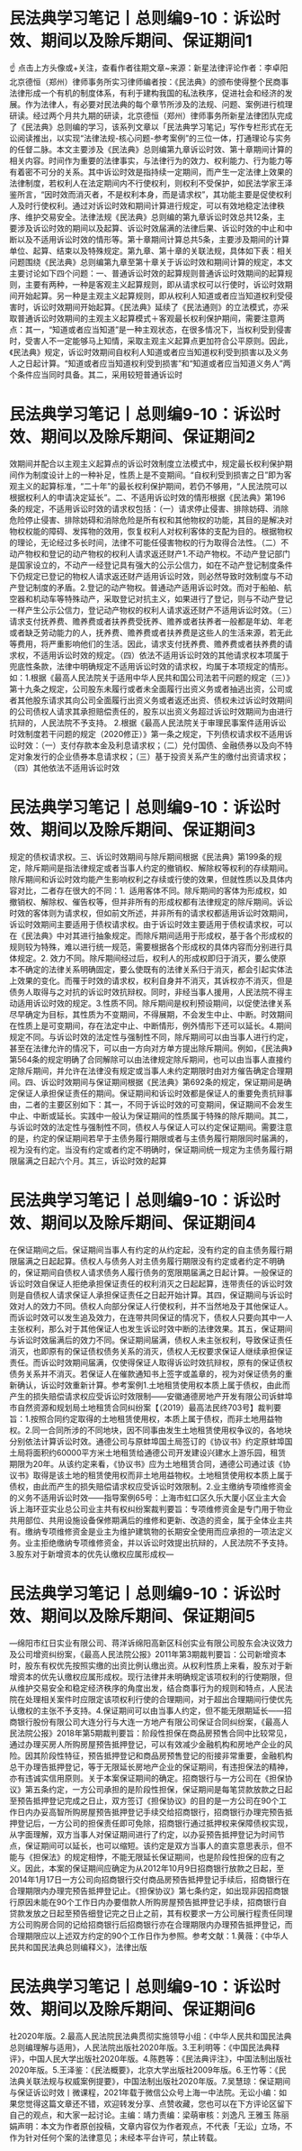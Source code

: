 # 民法典学习笔记丨总则编9-10：诉讼时效、期间以及除斥期间、保证期间1

☝ 点击上方头像或+关注，查看作者往期文章~来源：新星法律评论作者：李卓阳 北京德恒（郑州）律师事务所实习律师编者按：《民法典》的颁布使得整个民商事法律形成一个有机的制度体系，有利于建构我国的私法秩序，促进社会和经济的发展。作为法律人，有必要对民法典的每个章节所涉及的法规、问题、案例进行梳理研读。经过两个月共九期的研读，北京德恒（郑州）律师事务所新星法律团队完成了《民法典》总则编的学习，该系列文章以「民法典学习笔记」写作专栏形式在无讼阅读推出，以实现“法律法规-核心问题-参考案例”的三位一体，打通理论与实务的任督二脉。本文主要涉及《民法典》总则编第九章诉讼时效、第十章期间计算的相关内容。时间作为重要的法律事实，与法律行为的效力、权利能力、行为能力等有着密不可分的关系。其中诉讼时效是指持续一定期间，而产生一定法律上效果的法律制度，若权利人在法定期间内不行使权利，则权利不受保护，如民法学家王泽鉴所言，“因时效而消灭者，不是权利本身，而是请求权”，其功能主要是促使权利人及时行使权利。通过对诉讼时效和期间计算进行规定，可以有效地稳定法律秩序、维护交易安全。法律法规《民法典》总则编的第九章诉讼时效总共12条，主要涉及诉讼时效的期间以及起算、诉讼时效届满的法律后果、诉讼时效的中止和中断以及不适用诉讼时效的情形等。第十章期间计算总共5条，主要涉及期间的计算单位、起算、结束以及特殊规定。第九章、第十章的关联法规，具体如下表：相关问题围绕《民法典》总则编第九章至第十章关于诉讼时效和期间计算的规定，本文主要讨论如下四个问题：一、普通诉讼时效的起算规则普通诉讼时效期间的起算规则，主要有两种，一种是客观主义起算规则，即从请求权可以行使时，诉讼时效期间开始起算。另一种是主观主义起算规则，即从权利人知道或者应当知道权利受侵害时，诉讼时效期间开始起算。《民法典》延续了《民法通则》的立法模式，亦采取普通诉讼时效期间的主观主义起算模式＋客观最长权利保护期间，需要注意两点：其一，“知道或者应当知道”是一种主观状态，在很多情况下，当权利受到侵害时，受害人不一定能够马上知情，采取主观主义起算点更加符合公平原则。因此，《民法典》规定，诉讼时效期间自权利人知道或者应当知道权利受到损害以及义务人之日起计算。“知道或者应当知道权利受到损害”和“知道或者应当知道义务人”两个条件应当同时具备。其二，采用较短普通诉讼时

# 民法典学习笔记丨总则编9-10：诉讼时效、期间以及除斥期间、保证期间2

效期间并配合以主观主义起算点的诉讼时效制度立法模式中，规定最长权利保护期间作为制度设计上的一种补足，性质上是不变期间。“自权利受到损害之日”即为客观主义的起算标准，“二十年”的最长权利保护期间，若仍不够用，“人民法院可以根据权利人的申请决定延长”。二、不适用诉讼时效的情形根据《民法典》第196条的规定，不适用诉讼时效的请求权包括：（一）请求停止侵害、排除妨碍、消除危险停止侵害、排除妨碍和消除危险是所有权和其他物权的功能，其目的是解决对物权权能的障碍、发挥物的效用，恢复权利人对权利客体的支配为目的。根据物权的理论，无论经过多长时间，法律不可能任侵害物权的行为取得合法性。（二）不动产物权和登记的动产物权的权利人请求返还财产1.不动产物权。不动产登记部门是国家设立的，不动产一经登记具有强大的公示公信力，如在不动产登记制度条件下仍规定已登记的物权人请求返还财产适用诉讼时效，则必然导致时效制度与不动产登记制度的矛盾。2.登记的动产物权。普通动产适用诉讼时效。而对于船舶、航空器和机动车等特殊动产，采取登记对抗主义，如果进行了登记，则与不动产登记一样产生公示公信力，登记动产物权的权利人请求返还财产不适用诉讼时效。（三）请求支付抚养费、赡养费或者扶养费受抚养、赡养或者扶养者一般都是年幼、年老或者缺乏劳动能力的人，抚养费、赡养费或者扶养费是这些人的生活来源，若无此等费用，将严重影响他们的生活。因此，请求支付抚养费、赡养费或者扶养费的请求权，不适用诉讼时效的规定。（四）依法不适用诉讼时效的其他请求权本项属于兜底性条款，法律中明确规定不适用诉讼时效的请求权，均属于本项规定的情形。如：1.根据《最高人民法院关于适用中华人民共和国公司法若干问题的规定（三）》第十九条之规定，公司股东未履行或者未全面履行出资义务或者抽逃出资，公司或者其他股东请求其向公司全面履行出资义务或者返还出资、债权未过诉讼时效期间的公司债权人请求其承担赔偿责任的，股东以出资义务超过诉讼时效期间为由进行抗辩的，人民法院不予支持。 2.根据《最高人民法院关于审理民事案件适用诉讼时效制度若干问题的规定（2020修正）》第一条之规定，下列债权请求权不适用诉讼时效：（一）支付存款本金及利息请求权；（二）兑付国债、金融债券以及向不特定对象发行的企业债券本息请求权；（三）基于投资关系产生的缴付出资请求权；（四）其他依法不适用诉讼时效

# 民法典学习笔记丨总则编9-10：诉讼时效、期间以及除斥期间、保证期间3

规定的债权请求权。三、诉讼时效期间与除斥期间根据《民法典》第199条的规定，除斥期间是指法律规定或者当事人约定的撤销权、解除权等权利的存续期间。除斥期间和诉讼时效均能产生影响权利之存续或行使的效果，但就性质以及具体内容对比，二者存在很大的不同：1.  适用客体不同。除斥期间的客体为形成权，如撤销权、解除权、催告权等，但并非所有的形成权都有法律规定的除斥期间。诉讼时效的客体则为请求权，但如前文所述，并非所有的请求权都适用诉讼时效期间，诉讼时效期间主要适用于债权请求权。由于诉讼时效主要适用于债权请求权，可以在《民法典》中对其进行抽象规定。而除斥期间适用于形成权，基于各个形成权的规则较为特殊，难以进行统一规范，需要根据各个形成权的具体内容而分别进行具体规定。2. 效力不同。除斥期间经过后，权利人的形成权即归于消灭，要么使原本不确定的法律关系明确固定，要么使既有的法律关系归于消灭，都会引起实体法上效果的变化。而罹于时效的请求权，权利自身并不消灭，其诉权亦不消灭，但是债务人取得与之对抗的诉讼时效抗辩权。同时，非经当事人援用，人民法院不得主动适用诉讼时效的规定。3.性质不同。除斥期间是权利预设期间，以促使法律关系尽早确定为目标，其性质为不变期间，不得展期，不会发生中止、中断。时效期间在性质上是可变期间，存在法定中止、中断情形，例外情形下还可以延长。4.期间规定不同。与诉讼时效的法定性与强制性不同，除斥期间可以由当事人进行约定，甚至在法律允许的情况下，可以由一方向对方单方提出除斥期间。例如，《民法典》第564条的规定明确了合同解除可以由法律规定除斥期间，也可以由当事人直接约定除斥期间，并允许在法律没有规定或当事人未约定期限时由对方催告确定合理期间。四、诉讼时效期间与保证期间根据《民法典》第692条的规定，保证期间是确定保证人承担保证责任的期间。保证期间和诉讼时效都是保证人的重要免责抗辩事由，二者的主要区别如下：其一，不同于诉讼时效的可变期间，保证期间不会发生中止、中断或延长。实践中一般认为保证期间的性质属于特殊的除斥期间。其二，与诉讼时效的法定性与强制性不同，债权人与保证人可以约定保证期间。需要注意的是，约定的保证期间若早于主债务履行期限或者与主债务履行期限同时届满的，视为没有约定。当没有约定或者约定不明确时，保证期间统一规定为主债务履行期限届满之日起六个月。其三，诉讼时效的起算

# 民法典学习笔记丨总则编9-10：诉讼时效、期间以及除斥期间、保证期间4

在保证期间之后。保证期间当事人有约定的从约定起，没有约定的自主债务履行期限届满之日起起算。债权人与债务人对主债务履行期限没有约定或者约定不明确的，保证期间自债权人请求债务人履行债务的宽限期届满之日起计算。一般保证的诉讼时效自保证人拒绝承担保证责任的权利消灭之日起起算，连带责任的诉讼时效则是自债权人请求保证人承担保证责任之日起开始计算。其四，保证期间与诉讼时效对人的效力不同。债权人向部分保证人行使权利，并不当然地及于其他保证人。而诉讼时效可以发生追及效力，在连带共同保证的情况下，债权人只要向其中一人主张权利，那么对于其他保证人也发生诉讼时效中断的法律效果。其五，保证期间与诉讼时效届满后的效力不同。保证期间届满，债权人未主张权利，导致保证责任消灭，也即原有的保证债权债务关系的消灭，债权人无权要求保证人继续承担保证责任。而诉讼时效期间届满，仅使得保证人取得诉讼时效抗辩权，原有的保证债权债务关系并不消灭。若保证人在催款通知书上签字或盖章的，视为对保证债务的重新确认，诉讼时效重新计算。参考案例1.土地租赁使用权本质上属于债权，由此而产生的损失赔偿请求权应受诉讼时效限制——安徽通德房地产开发有限公司诉蚌埠市自然资源和规划局土地租赁合同纠纷案【（2019）最高法民终703号】裁判要旨：1.按照合同约定取得的土地租赁使用权，本质上属于债权，而非土地用益物权。2.同一合同所涉的不同地块，因不同事由发生土地租赁使用权争议的，各地块分别依法计算诉讼时效。通德公司与原蚌埠国土局签订的《协议书》约定原蚌埠国土局将面积约60000平方米土地租赁给通德公司开发建设兴建水上游乐园，租赁期限为20年。从该约定来看，《协议书》应为土地租赁合同，通德公司通过该《协议书》取得是该土地的租赁使用权而非土地用益物权。土地租赁使用权本质上属于债权，由此而产生的损失赔偿请求权应受诉讼时效限制。2.业主缴纳专项维修资金的义务不适用诉讼时效——指导案例65号：上海市虹口区久乐大厦小区业主大会诉上海环亚实业总公司业主共有权纠纷案裁判要旨：专项维修资金是专门用于物业共用部位、共用设施设备保修期满后的维修和更新、改造的资金，属于全体业主共有。缴纳专项维修资金是业主为维护建筑物的长期安全使用而应承担的一项法定义务。业主拒绝缴纳专项维修资金，并以诉讼时效提出抗辩的，人民法院不予支持。3.股东对于新增资本的优先认缴权应属形成权—

# 民法典学习笔记丨总则编9-10：诉讼时效、期间以及除斥期间、保证期间5

—绵阳市红日实业有限公司、蒋洋诉绵阳高新区科创实业有限公司股东会决议效力及公司增资纠纷案，《最高人民法院公报》2011年第3期裁判要旨：公司新增资本时，股东有权优先按照实缴的出资比例认缴出资。从权利性质上来看，股东对于新增资本的优先认缴权应属形成权。现行法律并未明确规定该项权利的行使期限，但从维护交易安全和稳定经济秩序的角度出发，结合商事行为的规则和特点，人民法院在处理相关案件时应限定该项权利行使的合理期间，对于超出合理期间行使优先认缴权的主张不予支持。4.保证期间可以由当事人约定，但不能无限期延长——招商银行股份有限公司大连分行与大连一方地产有限公司保证合同纠纷案，《最高人民法院公报》2018年第5期裁判要旨：阶段性担保在商品房预售合同中比较常见，通过办理买房人所购房屋预告抵押登记，可以有效减少金融机构和房地产企业的风险。因其阶段性特征，预告抵押登记和商品房预售登记的衔接非常重要，金融机构总干办理告抵押登记，等于无限延长房地产企业的保证期间，有违担保法的精神，亦有违诚实信用原则。关于本案保证期间的确定。招商银行与一方公司在《担保协议》第五条约定，一方公司承担的是阶段性担保，保证期间是每笔贷款放款之日起至预告抵押登记完成之日止，双方签订《担保协议》的目的是一方公司在90个工作日内办妥高智所购房屋预告抵押登记手续交给招商银行，招商银行办理完预告抵押登记后，一方公司的担保责任即可免除，招商银行通过抵押权来保障债权实现，从字面理解，双方当事人对保证期间进行了约定，以办妥预告抵押登记为时间节点，保证期间可以延长，也可以缩短。该约定是双方当事人的直实意思表示，但不能与《担保法》的规定相悖，不能无限延长保证期间，也是阶段性担保的应有之义。因此，本案的保证期间应确定为从2012年10月9日招商银行放款之日起，至2014年1月17日一方公司向招商银行交付商品房预告抵押登记手续后，招商银行在合理期限内办理完预告抵押登记止。《担保协议》第七条约定，如出现非因招商银行原因未能在90个工作日内办要借款人所购房屋预告抵押登记手续，招商银行自贷款发放之日起至预告细登记完之日止之前，其有权要求一方公司展行程责任同理方公司购房合同的记给招商银行后招商银行亦在合理期限内办理预告抵押登记，而合理期限应以上述双方约定的90个工作日作为参照。参考文献：1.黄薇：《中华人民共和国民法典总则编释义》，法律出版

# 民法典学习笔记丨总则编9-10：诉讼时效、期间以及除斥期间、保证期间6

社2020年版。2.最高人民法院民法典贯彻实施领导小组：《中华人民共和国民法典总则编理解与适用》，人民法院出版社2020年版。3.王利明等：《中国民法典释评》，中国人民大学出版社2020年版。4.陈甦等：《民法典评注》，中国法制出版社2020年版。5.王泽鉴：《民法概要》，北京大学出版社2009年版。6.王竹等：《民法典关联法规与权威案例提要》，中国法制出版社2020年版。7.吴慧琼：保证期间与保证诉讼时效丨微课程，2021年载于微信公众号上海一中法院。无讼小编：如果您觉得这篇文章还不错，欢迎转发分享、点赞收藏，您也可以在下方评论区留下自己的观点，和大家一起讨论。主编：靖力责编：梁萌审核：刘逸凡 王雅玉 陈丽娟声明：本文为作者原创投稿，文章内容仅为作者观点，不代表「无讼」立场，不作为针对任何个案的法律意见；未经本平台许可，禁止转载。

